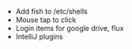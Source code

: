* Add fish to /etc/shells
* Mouse tap to click
* Login items for google drive, flux
* IntelliJ plugins
